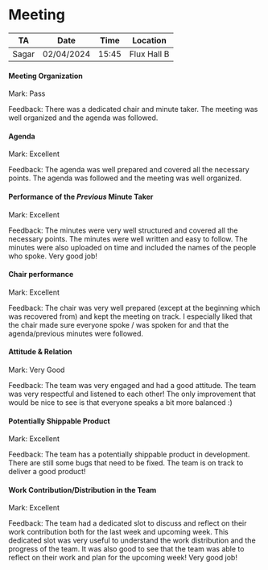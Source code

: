 # Meeting 
|    TA      | Date         | Time  | Location    |
| ---------- | ------------ | ----- | ----------  |
| Sagar      | 02/04/2024   | 15:45 | Flux Hall B |

#### Meeting Organization

Mark: Pass

Feedback: There was a dedicated chair and minute taker. The meeting was well organized and the agenda was followed.


#### Agenda 


Mark: Excellent

Feedback: The agenda was well prepared and covered all the necessary points. The agenda was followed and the meeting was well organized.


#### Performance of the *Previous* Minute Taker

Mark: Excellent

Feedback: The minutes were very well structured and covered all the necessary points. The minutes were well written and easy to follow. The minutes were also uploaded on time and included the names of the people who spoke. Very good job!


#### Chair performance

Mark: Excellent

Feedback: The chair was very well prepared (except at the beginning which was recovered from) and kept the meeting on track. I especially liked that the chair made sure everyone spoke / was spoken for and that the agenda/previous minutes were followed. 


#### Attitude & Relation

Mark: Very Good

Feedback: The team was very engaged and had a good attitude. The team was very respectful and listened to each other! The only improvement that would be nice to see is that everyone speaks a bit more balanced :)


#### Potentially Shippable Product

Mark: Excellent
  
Feedback: The team has a potentially shippable product in development. There are still some bugs that need to be fixed. The team is on track to deliver a good product!


#### Work Contribution/Distribution in the Team

Mark: Excellent

Feedback: The team had a dedicated slot to discuss and reflect on their work contribution both for the last week and upcoming week. This dedicated slot was very useful to understand the work distribution and the progress of the team. It was also good to see that the team was able to reflect on their work and plan for the upcoming week! Very good job!